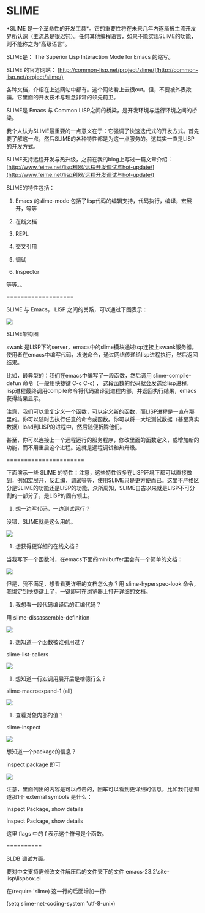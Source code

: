 # SLIME

\*SLIME 是一个革命性的开发工具\*。它的重要性将在未来几年内逐渐被主流开发界所认识（主流总是很迟钝）。任何其他编程语言，如果不能实现SLIME的功能，则不能称之为“高级语言”。

SLIME是： The Superior Lisp Interaction Mode for Emacs 的缩写。

SLIME 的官方网站： [http://common-lisp.net/project/slime/](http://common-lisp.net/project/slime/)

各种文档，介绍在上述网站中都有。这个网站看上去很out。但，不要被外表欺骗。它里面的开发技术与理念非常的领先前卫。

SLIME是 Emacs 与 Common LISP之间的桥梁，是开发环境与运行环境之间的桥梁。

我个人认为SLIME最重要的一点意义在于：它强调了快速迭代式的开发方式。首先要了解这一点，然后SLIME的各种特性都是为这一点服务的。这其实一直是LISP的开发方式。

SLIME支持远程开发与热升级，之前在我的blog上写过一篇文章介绍： [http://www.feime.net/lisp利器/远程开发调试与hot-update/](http://www.feime.net/lisp利器/远程开发调试与hot-update/)

SLIME的特性包括：

1. Emacs 的slime-mode 包括了lisp代码的编辑支持，代码执行，编译，宏展开，等等

2. 在线文档

3. REPL

4. 交叉引用

5. 调试

6. Inspector

等等。。

===================

SLIME 与 Emacs， LISP 之间的关系，可以通过下图表示：

![](/assets/imports.png)

SLIME架构图

swank 是LISP下的server，emacs中的slime模块通过tcp连接上swank服务器。使用者在emacs中编写代码，发送命令，通过网络传递给lisp进程执行，然后返回结果。

比如，最典型的：我们在emacs中编写了一段函数，然后调用 slime-compile-defun 命令（一般用快捷键 C-c C-c\) ， 这段函数的代码就会发送给lisp进程，lisp进程最终调用compile命令将代码编译到进程内部，并返回执行结果，emacs获得结果显示。

注意，我们可以重复定义一个函数，可以定义新的函数，而LISP进程是一直在那里的。你可以随时去执行任意的命令或函数。你可以将一大坨测试数据（甚至真实数据）load到LISP的进程中，然后随便折腾他们。

甚至，你可以连接上一个远程运行的服务程序，修改里面的函数定义，或增加新的功能，而不用重启这个进程。这就是远程调试和热升级。

======================

下面演示一些 SLIME 的特性：注意，这些特性很多在LISP环境下都可以直接做到，例如宏展开，反汇编，调试等等，使用SLIME只是更方便而已。这里不严格区分是SLIME的功能还是LISP的功能，众所周知，SLIME自古以来就是LISP不可分割的一部分了，是LISP的固有领土。

1. 想一边写代码，一边测试运行？ 

没错，SLIME就是这么用的。

![](/assets/importl.png)

1. 想获得更详细的在线文档？ 

当我写下一个函数时，在emacs下面的minibuffer里会有一个简单的文档：

![](/assets/importm.png)

但是，我不满足，想看看更详细的文档怎么办？用 slime-hyperspec-look 命令，我绑定到快捷键上了，一键即可在浏览器上打开详细的文档。

1. 我想看一段代码编译后的汇编代码？ 

用 slime-dissassemble-definition

![](/assets/import23.png)

1. 想知道一个函数被谁引用过？ 

slime-list-callers

![](/assets/import24.png)

1. 想知道一行宏调用展开后是啥德行么？ 

slime-macroexpand-1 \(all\)

![](/assets/import25.png)

1. 查看对象内部的值？ 

slime-inspect

![](/assets/import26.png)

想知道一个package的信息？

inspect package 即可

![](/assets/import28.png)

注意，里面列出的内容是可以点击的，回车可以看到更详细的信息，比如我们想知道那1个 external symbols 是什么：

Inspect Package, show details

Inspect Package, show details

这里 flags 中的 f 表示这个符号是个函数。

==========

SLDB 调试方面。

要对中文支持需修改文件解压后的文件夹下的文件 emacs-23.2\site-lisp\lispbox.el

在\(require 'slime\) 这一行的后面增加一行:

\(setq slime-net-coding-system 'utf-8-unix\)

